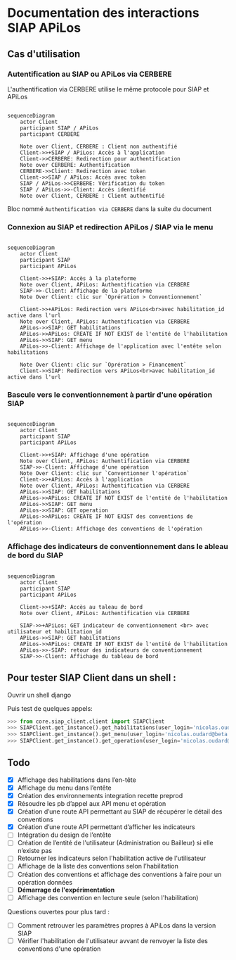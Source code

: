 # Documentation des interactions SIAP APiLos

## Cas d'utilisation

### Autentification au SIAP ou APiLos via CERBERE

L'authentification via CERBERE utilise le même protocole pour SIAP et APiLos

```mermaid

sequenceDiagram
    actor Client
    participant SIAP / APiLos
    participant CERBERE

    Note over Client, CERBERE : Client non authentifié
    Client->>+SIAP / APiLos: Accès à l'application
    Client->>CERBERE: Redirection pour authentification
    Note over CERBERE: Authentification
    CERBERE->>Client: Redirection avec token
    Client->>SIAP / APiLos: Accès avec token
    SIAP / APiLos->>CERBERE: Vérification du token
    SIAP / APiLos->>-Client: Accès identifié
    Note over Client, CERBERE : Client authentifié

```

Bloc nommé `Authentification via CERBERE` dans la suite du document

### Connexion au SIAP et redirection APiLos / SIAP via le menu

```mermaid

sequenceDiagram
    actor Client
    participant SIAP
    participant APiLos

    Client->>+SIAP: Accès à la plateforme
    Note over Client, APiLos: Authentification via CERBERE
    SIAP->>-Client: Affichage de la plateforme
    Note Over Client: clic sur `Oprération > Conventionnement`

    Client->>+APiLos: Redirection vers APiLos<br>avec habilitation_id active dans l'url
    Note over Client, APiLos: Authentification via CERBERE
    APiLos->>SIAP: GET habilitations
    APiLos->>APiLos: CREATE IF NOT EXIST de l'entité de l'habilitation
    APiLos->>SIAP: GET menu
    APiLos->>-Client: Affichage de l'application avec l'entête selon habilitations

    Note Over Client: clic sur `Oprération > Financement`
    Client->>SIAP: Redirection vers APiLos<br>avec habilitation_id active dans l'url

```


### Bascule vers le conventionnement à partir d'une opération SIAP

```mermaid

sequenceDiagram
    actor Client
    participant SIAP
    participant APiLos

    Client->>+SIAP: Affichage d'une opération
    Note over Client, APiLos: Authentification via CERBERE
    SIAP->>-Client: Affichage d'une opération
    Note Over Client: clic sur `Conventionner l'opération`
    Client->>+APiLos: Accès à l'application
    Note over Client, APiLos: Authentification via CERBERE
    APiLos->>SIAP: GET habilitations
    APiLos->>APiLos: CREATE IF NOT EXIST de l'entité de l'habilitation
    APiLos->>SIAP: GET menu
    APiLos->>SIAP: GET operation
    APiLos->>APiLos: CREATE IF NOT EXIST des conventions de l'opération
    APiLos->>-Client: Affichage des conventions de l'opération

```


### Affichage des indicateurs de conventionnement dans le ableau de bord du SIAP

```mermaid

sequenceDiagram
    actor Client
    participant SIAP
    participant APiLos

    Client->>+SIAP: Accès au taleau de bord
    Note over Client, APiLos: Authentification via CERBERE

    SIAP->>+APiLos: GET indicateur de conventionnement <br> avec utilisateur et habilitation_id
    APiLos->>SIAP: GET habilitations
    APiLos->>APiLos: CREATE IF NOT EXIST de l'entité de l'habilitation
    APiLos->>-SIAP: retour des indicateurs de conventionnement
    SIAP->>-Client: Affichage du tableau de bord

```


## Pour tester SIAP Client dans un shell :

Ouvrir un shell django

Puis test de quelques appels:

```python
>>> from core.siap_client.client import SIAPClient
>>> SIAPClient.get_instance().get_habilitations(user_login='nicolas.oudard@beta.gouv.fr')
>>> SIAPClient.get_instance().get_menu(user_login='nicolas.oudard@beta.gouv.fr', habilitation_id=5)
>>> SIAPClient.get_instance().get_operation(user_login='nicolas.oudard@beta.gouv.fr', habilitation_id=5, operation_identifier='20220600002')
```

## Todo

- [x] Affichage des habilitations dans l’en-tête
- [x] Affichage du menu dans l’entête
- [x] Création des environnements integration recette preprod
- [x] Résoudre les pb d’appel aux API menu et opération
- [x] Création d’une route API permettant au SIAP de récupérer le détail des conventions
- [x] Création d’une route API permettant d’afficher les indicateurs
- [ ] Intégration du design de l’entête
- [ ] Création de l’entité de l'utilisateur (Administration ou Bailleur) si elle n’existe pas
- [ ] Retourner les indicateurs selon l'habilitation active de l'utilisateur
- [ ] Affichage de la liste des conventions selon l’habilitation
- [ ] Création des conventions et affichage des conventions à faire pour un opération données
- [ ] **Démarrage de l'expérimentation**
- [ ] Affichage des convention en lecture seule (selon l'habilitation)

Questions ouvertes pour plus tard :

- [ ] Comment retrouver les paramètres propres à APiLos dans la version SIAP
- [ ] Vérifier l'habilitation de l'utilisateur avvant de renvoyer la liste des conventions d'une opération
